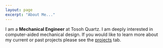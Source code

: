 ```yaml
---
layout: page
excerpt: "About Me..."
---
```


I am a **Mechanical Engineer** at Tosoh Quartz. I am deeply interested in computer-aided mechanical design. If you would like to learn more about my current or past projects please see the [projects](projects.md) tab. 


